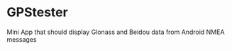 GPStester
=========

Mini App that should display Glonass and Beidou data from Android NMEA messages
